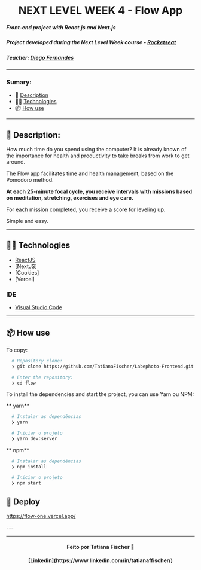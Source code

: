 <h1 align="center"> NEXT LEVEL WEEK 4 - Flow App </h1>

##### Front-end project with React.js and Next.js
##### Project developed during the Next Level Week course - [Rocketseat](https://rocketseat.com.br/)
##### Teacher: [Diego Fernandes](https://github.com/diego3g)

<hr/>

### Sumary:
- :rocket: [Description](#rocket-description)
- 👨‍💻️ [Technologies](#%EF%B8%8F-technologies)
- 📦️ [How use](#%EF%B8%8F-how-use)

<hr/>



## :rocket: Description:

How much time do you spend using the computer?
It is already known of the importance for health and productivity to take breaks from work to get around.

The Flow app facilitates time and health management, based on the Pomodoro method.

<strong> At each 25-minute focal cycle, you receive intervals with missions based on meditation, stretching, exercises and eye care. </strong>

For each mission completed, you receive a score for leveling up.

Simple and easy.


---

## 👨‍💻️ Technologies

- [ReactJS](https://reactjs.org/)
- [NextJS]
- [Cookies]
- [Vercel]


### IDE

- [Visual Studio Code](https://code.visualstudio.com/)

---

## 📦️ How use

To copy:

```bash
  # Repository clone:
  ❯ git clone https://github.com/TatianaFischer/Labephoto-Frontend.git

  # Enter the repository:
  ❯ cd flow
```

To install the dependencies and start the project, you can use Yarn ou NPM:

** yarn**

```bash
  # Instalar as dependências
  ❯ yarn

  # Iniciar o projeto
  ❯ yarn dev:server
```

** npm**

```bash
  # Instalar as dependências
  ❯ npm install

  # Iniciar o projeto
  ❯ npm start
```


## 🚀 Deploy
https://flow-one.vercel.app/

<p>
---
 <img src=""/>  

--- 
</p>


<h4 align="center">
  Feito por Tatiana Fischer 👋️
 
</h4>
<h4 align="center">
[Linkedin](https://www.linkedin.com/in/tatianaffischer/)
</h4>

